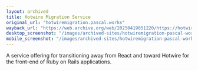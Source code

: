```yaml
---
layout: archived
title: Hotwire Migration Service
original_url: "hotwiremigration.pascal.works"
wayback_url: "https://web.archive.org/web/20250419051220/https://hotwiremigration.pascal.works/"
desktop_screenshot: "/images/archived-sites/hotwiremigration-pascal-works-desktop-20250620.png"
mobile_screenshot: "/images/archived-sites/hotwiremigration-pascal-works-mobile-20250620.png"
---
```


A service offering for transitioning away from React and toward Hotwire for the front-end of Ruby on Rails applications.
